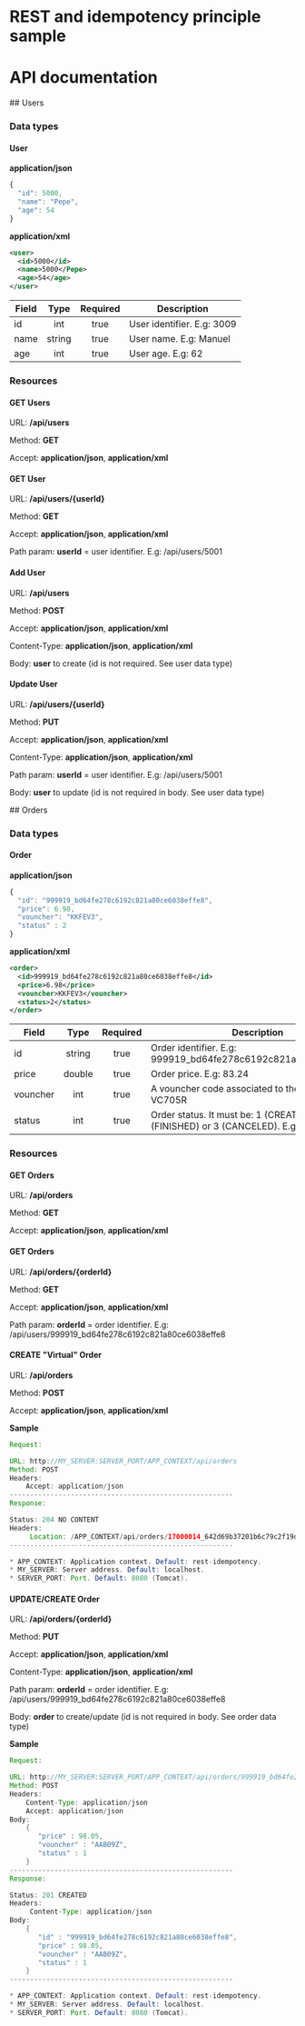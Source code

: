 # REST and idempotency principle sample


# API documentation

## Users

### Data types

#### User

**application/json**

```javascript
{
  "id": 5000,
  "name": "Pepe",
  "age": 54
}
 ```
 
**application/xml**

```xml
<user>
  <id>5000</id>
  <name>5000</Pepe>
  <age>54</age>
</user>
 ```
 
| Field        | Type           | Required | Description  |
| ------------- |:-------------:|:-------------:| -----|
| id      | int | true | User identifier. E.g: 3009 |
| name     | string | true | User name. E.g: Manuel |
| age     | int | true | User age. E.g: 62 |
 
### Resources

#### GET Users

URL: **/api/users**

Method: **GET**

Accept: **application/json**, **application/xml**

#### GET User

URL: **/api/users/{userId}**

Method: **GET**

Accept: **application/json**, **application/xml**

Path param: **userId** = user identifier. E.g: /api/users/5001 

#### Add User

URL: **/api/users**

Method: **POST**

Accept: **application/json**, **application/xml**

Content-Type: **application/json**, **application/xml**

Body: **user** to create (id is not required. See user data type) 

#### Update User

URL: **/api/users/{userId}**

Method: **PUT**

Accept: **application/json**, **application/xml**

Content-Type: **application/json**, **application/xml**

Path param: **userId** = user identifier. E.g: /api/users/5001 

Body: **user** to update (id is not required in body. See user data type) 

## Orders

### Data types

#### Order

**application/json**

```javascript
{
  "id": "999919_bd64fe278c6192c821a80ce6038effe8",
  "price": 6.98,
  "vouncher": "KKFEV3",
  "status" : 2
}
 ```
 
**application/xml**

```xml
<order>
  <id>999919_bd64fe278c6192c821a80ce6038effe8</id>
  <price>6.98</price>
  <vouncher>KKFEV3</vouncher>
  <status>2</status>
</order>
 ```
 
| Field        | Type           | Required | Description  |
| ------------- |:-------------:|:-------------:| -----|
| id      | string | true | Order identifier. E.g: 999919_bd64fe278c6192c821a80ce6038effe8 |
| price     | double | true | Order price. E.g: 83.24 |
| vouncher     | int | true | A vouncher code associated to the order. E.g: VC705R |
| status     | int | true | Order status. It must be: 1 (CREATED), 2 (FINISHED) or 3 (CANCELED). E.g: 2 |

### Resources

#### GET Orders

URL: **/api/orders**

Method: **GET**

Accept: **application/json**, **application/xml**
 
#### GET Orders

URL: **/api/orders/{orderId}**

Method: **GET**

Accept: **application/json**, **application/xml**

Path param: **orderId** = order identifier. E.g: /api/users/999919_bd64fe278c6192c821a80ce6038effe8

#### CREATE "Virtual" Order

URL: **/api/orders**

Method: **POST**

Accept: **application/json**, **application/xml**

**Sample**
```java
Request:

URL: http://MY_SERVER:SERVER_PORT/APP_CONTEXT/api/orders
Method: POST
Headers:
    Accept: application/json
-------------------------------------------------------
Response:

Status: 204 NO CONTENT
Headers:
     Location: /APP_CONTEXT/api/orders/17000014_642d69b37201b6c79c2f19d1cc09db10
-------------------------------------------------------

* APP_CONTEXT: Application context. Default: rest-idempotency.
* MY_SERVER: Server address. Default: localhost.
* SERVER_PORT: Port. Default: 8080 (Tomcat).

```

#### UPDATE/CREATE Order

URL: **/api/orders/{orderId}**

Method: **PUT**

Accept: **application/json**, **application/xml**

Content-Type: **application/json**, **application/xml**

Path param: **orderId** = order identifier. E.g: /api/users/999919_bd64fe278c6192c821a80ce6038effe8

Body: **order** to create/update (id is not required in body. See order data type) 

**Sample**
```java
Request:

URL: http://MY_SERVER:SERVER_PORT/APP_CONTEXT/api/orders/999919_bd64fe278c6192c821a80ce6038effe8
Method: POST
Headers:
    Content-Type: application/json
    Accept: application/json
Body:
    {
       "price" : 98.05,
       "vouncher" : "AAB09Z",
       "status" : 1
    }
-------------------------------------------------------
Response:

Status: 201 CREATED
Headers:
     Content-Type: application/json
Body: 
    {
       "id" : "999919_bd64fe278c6192c821a80ce6038effe8",
       "price" : 98.05,
       "vouncher" : "AAB09Z",
       "status" : 1
    }     
-------------------------------------------------------

* APP_CONTEXT: Application context. Default: rest-idempotency.
* MY_SERVER: Server address. Default: localhost.
* SERVER_PORT: Port. Default: 8080 (Tomcat).

```
